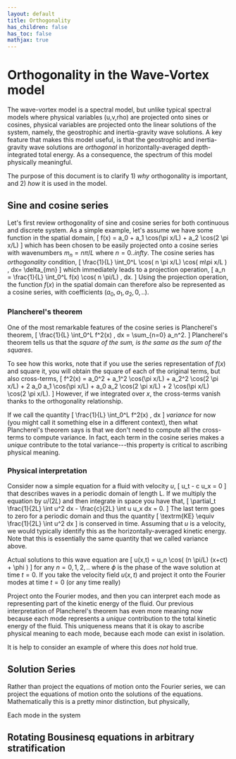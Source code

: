 ```yaml
---
layout: default
title: Orthogonality
has_children: false
has_toc: false
mathjax: true
---
```


#  Orthogonality in the Wave-Vortex model

The wave-vortex model is a spectral model, but unlike typical spectral models where physical variables (u,v,rho) are projected onto sines or cosines, physical variables are projected onto the linear solutions of the system, namely, the geostrophic and inertia-gravity wave solutions. A key feature that makes this model useful, is that the geostrophic and inertia-gravity wave solutions are *orthogonal* in horizontally-averaged depth-integrated total energy. As a consequence, the spectrum of this model physically meaningful.

The purpose of this document is to clarify 1) *why* orthogonality is important, and 2) *how* it is used in the model.

## Sine and cosine series

Let's first review orthogonality of sine and cosine series for both continuous and discrete system. As a simple example, let's assume we have some function in the spatial domain,
\[
f(x) = a_0 + a_1 \cos(\pi x/L) + a_2 \cos(2 \pi x/L)
\]
which has been chosen to be easily projected onto a cosine series with wavenumbers $m_n = n \pi/L$ where $n=0..infty$. The cosine series has *orthogonality* condition,
\[
\frac{1}{L} \int_0^L \cos( n \pi x/L) \cos( m\pi x/L ) \, dx= \delta_{mn}
\]
which immediately leads to a projection operation,
\[
a_n = \frac{1}{L} \int_0^L f(x) \cos( n \pi/L) \, dx.
\]
Using the projection operation, the function $f(x)$ in the spatial domain can therefore also be represented as a cosine series, with coefficients $(a_0,a_1,a_2,0,..)$.

### Plancherel's theorem

One of the most remarkable features of the cosine series is Plancherel's theorem,
\[
\frac{1}{L} \int_0^L f^2(x) \, dx = \sum_{n=0} a_n^2.
\]
 Plancherel's theorem tells us that the *square of the sum, is the same as the sum of the squares*.

To see how this works, note that if you use the series representation of $f(x)$ and square it, you will obtain the square of each of the original terms, but also cross-terms,
\[
f^2(x) = a_0^2 + a_1^2 \cos(\pi x/L) + a_2^2 \cos(2 \pi x/L) + 2 a_0 a_1 \cos(\pi x/L) + a_0 a_2 \cos(2 \pi x/L) + 2 \cos(\pi x/L)  \cos(2 \pi x/L).
\]
However, if we integrated over $x$, the cross-terms vanish thanks to the orthogonality relationship. 

If we call the quantity
\[
\frac{1}{L} \int_0^L f^2(x) \, dx
\]
*variance* for now (you might call it something else in a different context), then what Plancherel's theorem says is that we don't need to compute all the cross-terms to compute variance. In fact, each term in the cosine series makes a *unique* contribute to the total variance---this property is critical to ascribing physical meaning.

### Physical interpretation

Consider now a simple equation for a fluid with velocity $u$,
\[
u_t - c u_x = 0
\]
that describes waves in a periodic domain of length L. If we multiply the equation by $u/(2L)$ and then integrate in space you have that,
\[
\partial_t \frac{1}{2L} \int u^2 dx - \frac{c}{2L} \int u u_x dx = 0.
\]
The last term goes to zero for a periodic domain and thus the quantity 
\[
\textrm{KE} \equiv \frac{1}{2L} \int u^2 dx
\]
is conserved in time. Assuming that $u$ is a velocity, we would typically identify this as the horizontally-averaged kinetic energy. Note that this is essentially the same quantity that we called variance above.

Actual solutions to this wave equation are
\[
u(x,t) = u_n \cos( (n \pi/L) (x+ct) + \phi )
\]
for any $n=0,1,2,..$ where $\phi$ is the phase of the wave solution at time $t=0$. If you take the velocity field $u(x,t)$ and project it onto the Fourier modes at time $t=0$ (or any time really)

Project onto the Fourier modes, and then you can interpret each mode as representing part of the kinetic energy of the fluid. Our previous interpretation of Plancherel's theorem has even more meaning now because each mode represents a *unique* contribution to the total kinetic energy of the fluid. This uniqueness means that it is okay to ascribe physical meaning to each mode, because each mode can exist in isolation.

It is help to consider an example of where this does *not* hold true.

## Solution Series

Rather than project the equations of motion onto the Fourier series, we can project the equations of motion onto the solutions of the equations. Mathematically this is a pretty minor distinction, but physically,

Each mode in the system 

## Rotating Bousinesq equations in arbitrary stratification


